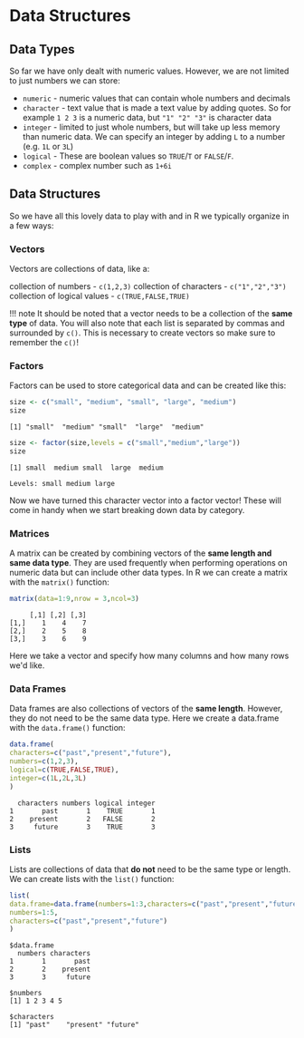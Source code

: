 # Data Structures

## Data Types

So far we have only dealt with numeric values. However, we are not limited to just numbers we can store:

* ```numeric``` - numeric values that can contain whole numbers and decimals
* ```character``` - text value that is made a text value by adding quotes. So for example ```1 2 3``` is a numeric data, but ```"1" "2" "3"``` is character data
* ```integer``` - limited to just whole numbers, but will take up less memory than numeric data. We can specify an integer by adding `L` to a number (e.g. `1L` or `3L`)
* ```logical``` - These are boolean values so ```TRUE```/```T``` or ```FALSE```/```F```.
* ```complex``` - complex number such as ```1+6i```

## Data Structures

So we have all this lovely data to play with and in R we typically organize in a few ways:

### Vectors

Vectors are collections of data, like a:

  collection of numbers - ```c(1,2,3)```
  collection of characters -  ```c("1","2","3")```
  collection of logical values - ```c(TRUE,FALSE,TRUE)```

!!! note
   It should be noted that a vector needs to be a collection of the **same type** of data. You will also note that each list is separated by commas and surrounded by ```c()```. This is necessary to create vectors so make sure to remember the ```c()```!

### Factors

Factors can be used to store categorical data and can be created like this:

  ```R
  size <- c("small", "medium", "small", "large", "medium")
  size
  ```
  
  ```
  [1] "small"  "medium" "small"  "large"  "medium"
  ```
  
  ```R
  size <- factor(size,levels = c("small","medium","large"))
  size
  ```
  
  ```
  [1] small  medium small  large  medium
  
  Levels: small medium large
  ```
  
Now we have turned this character vector into a factor vector! These will come in handy when we start breaking down data by category.

### Matrices

A matrix can be created by combining vectors of the **same length and same data type**. They are used frequently when performing operations on numeric data but can include other data types. In R we can create a matrix with the `matrix()` function:

```R
matrix(data=1:9,nrow = 3,ncol=3)
```
```
     [,1] [,2] [,3]
[1,]    1    4    7
[2,]    2    5    8
[3,]    3    6    9
```

Here we take a vector and specify how many columns and how many rows we'd like. 

### Data Frames

Data frames are also collections of vectors of the **same length**. However, they do not need to be the same data type. Here we create a data.frame with the `data.frame()` function:

```R
data.frame(
characters=c("past","present","future"),
numbers=c(1,2,3),
logical=c(TRUE,FALSE,TRUE),
integer=c(1L,2L,3L)
)
```
```
  characters numbers logical integer
1       past       1    TRUE       1
2    present       2   FALSE       2
3     future       3    TRUE       3
```


### Lists

Lists are collections of data that **do not** need to be the same type or length. We can create lists with the `list()` function:

```R
list(
data.frame=data.frame(numbers=1:3,characters=c("past","present","future")),
numbers=1:5,
characters=c("past","present","future")
)
```
```
$data.frame
  numbers characters
1       1       past
2       2    present
3       3     future

$numbers
[1] 1 2 3 4 5

$characters
[1] "past"    "present" "future" 
```

